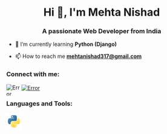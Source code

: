 <h1 align="center"> Hi 👋, I'm Mehta Nishad </h1>
<h3 align="center">A passionate Web Developer from India</h3>

- 🌱 I’m currently learning **Python (Django)**

- 📫 How to reach me **mehtanishad317@gmail.com**

<h3 align="left">Connect with me:</h3>
<p align="left">
<a href="https://www.instagram.com/iamehta_nishad/" target="blank"><img align="center" src="https://raw.githubusercontent.com/rahuldkjain/github-profile-readme-generator/master/src/images/icons/Social/instagram.svg" alt="Error" height="30" width="40" /></a>
 <a href="https://www.linkedin.com/in/mehta-nishad/" target="blank"><img align="left" src="https://icons8.com/icon/13930/linkedin" alt="Error" height="30" width="40" /></a>
  
</p>
<p align="left"> 
<h3 align="left">Languages and Tools:</h3>
<a href="https://www.python.org" target="_blank" rel="noreferrer"> <img src="https://raw.githubusercontent.com/devicons/devicon/master/icons/python/python-original.svg" alt="python" width="40" height="40"/> </a> 
</p>

